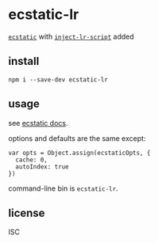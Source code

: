 # ecstatic-lr

[`ecstatic`](https://github.com/jfhbrook/node-ecstatic/#ecstatic-) with [`inject-lr-script`](https://github.com/mattdesl/inject-lr-script#inject-lr-script) added

## install

```
npm i --save-dev ecstatic-lr
```

## usage

see [ecstatic docs](https://github.com/jfhbrook/node-ecstatic#api).

options and defaults are the same except:

```
var opts = Object.assign(ecstaticOpts, {
  cache: 0,
  autoIndex: true
})
```

command-line bin is `ecstatic-lr`.

## license

ISC
